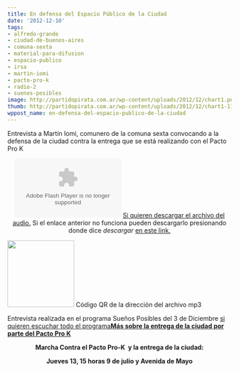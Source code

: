 ```yaml
---
title: En defensa del Espacio Público de la Ciudad
date: '2012-12-10'
tags:
- alfredo-grande
- ciudad-de-buenos-aires
- comuna-sexta
- material-para-difusion
- espacio-publico
- irsa
- martin-iomi
- pacto-pro-k
- radio-2
- suenos-posibles
image: http://partidopirata.com.ar/wp-content/uploads/2012/12/chart1.png
thumb: http://partidopirata.com.ar/wp-content/uploads/2012/12/chart1-115x115.png
wppost_name: en-defensa-del-espacio-publico-de-la-ciudad
---
```


Entrevista a Martín Iomi, comunero de la comuna sexta convocando a la defensa de la ciudad contra la entrega que se está realizando con el Pacto Pro K

<center>
<object id="player1634686" width="240" height="133" classid="clsid:d27cdb6e-ae6d-11cf-96b8-444553540000" codebase="http://download.macromedia.com/pub/shockwave/cabs/flash/swflash.cab#version=6,0,40,0"><param name="AllowScriptAccess" value="always" /><param name="allowFullScreen" value="true" /><param name="wmode" value="transparent" /><param name="src" value="http://www.ivoox.com/playerivoox_ee_1634686_1.html" /><param name="allowfullscreen" value="true" /><param name="allowscriptaccess" value="always" /><embed id="player1634686" width="240" height="133" type="application/x-shockwave-flash" src="http://www.ivoox.com/playerivoox_ee_1634686_1.html" AllowScriptAccess="always" allowFullScreen="true" wmode="transparent" allowfullscreen="true" allowscriptaccess="always" /></object>
<a href="http://www.ivoox.com/por-defensa-del-espacio-publico-pacto-prok_md_1634686_1.mp3" target="_blank">Si quieren descargar el archivo del audio.</a>
Si el enlace anterior no funciona pueden descargarlo presionando donde dice <em>descargar</em> <a href="http://www.ivoox.com/por-defensa-del-espacio-publico-pacto-prok-audios-mp3_rf_1634686_1.html" target="_blank">en este link.</a></center>

<a href="http://partidopirata.com.ar/wp-content/uploads/2012/12/chart1.png"><img class="size-full wp-image-7769" title="chart" src="http://partidopirata.com.ar/wp-content/uploads/2012/12/chart1.png" alt="" width="150" height="150" /></a> Código QR de la dirección del archivo mp3


Entrevista realizada en el programa Sueños Posibles del 3 de Diciembre <a href="http://partido-pirata.blogspot.com/2012/12/suenos-posibles-3-de-diciembre.html"> si quieren escuchar todo el programa</a><strong><a href="http://partidopirata.com.ar/7688/participar-de-las-audiencias-publicas-donde-se-decidira-la-privatizacion-de-espacios-publicos-de-la-ciudad">Más sobre la entrega de la ciudad por parte del Pacto Pro K</a></strong>
<p style="text-align: center;"><strong>Marcha Contra el Pacto Pro-K  y la entrega de la ciudad:</strong></p>
<p style="text-align: center;"><strong>Jueves 13, 15 horas 9 de julio y Avenida de Mayo</strong></p>
